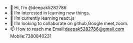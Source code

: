 - 👋 Hi, I’m @deepak5282786
- 👀 I’m interested in learning new things.
- 🌱 I’m currently learning react.js
- 💞️ I’m looking to collaborate on github,Google meet,zoom.
- 📫 How to reach me Email:deepak5282786@gmail.com Mobile:7380840231

<!---
deepak5282786/deepak5282786 is a ✨ special ✨ repository because its `README.md` (this file) appears on your GitHub profile.
You can click the Preview link to take a look at your changes.
--->
